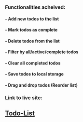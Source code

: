 ### Functionalities acheived:

#### - Add new todos to the list
#### - Mark todos as complete
#### - Delete todos from the list
#### - Filter by all/active/complete todos
#### - Clear all completed todos
#### - Save todos to local storage
#### - Drag and drop todos (Reorder list)

### Link to live site: 
## [Todo-List](https://jeyvers-todo-list.netlify.app/)
